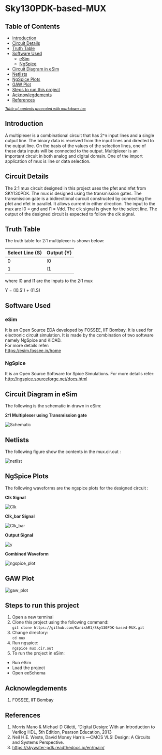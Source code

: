 # Sky130PDK-based-MUX
## Table of Contents
- [Introduction](#introduction)
- [Circuit Details](#circuit-details)
- [Truth Table](#truth-table)
- [Software Used](#software-used)
  * [eSim](#esim)
  * [NgSpice](#ngspice)
- [Circuit Diagram in eSim](#circuit-diagram-in-esim)
- [Netlists](#netlists)
- [NgSpice Plots](#ngspice-plots)
- [GAW Plot](#gaw-plot)
- [Steps to run this project](#steps-to-run-this-project)
- [Acknowlegdements](#acknowlegdements)
- [References](#references)

<small><i><a href='http://ecotrust-canada.github.io/markdown-toc/'>Table of contents generated with markdown-toc</a></i></small>


## Introduction
A multiplexer is a combinational circuit that has 2^n input lines and a single output line. The binary data is received from the input lines and directed to the output line. On the basis of the values of the selection lines, one of these data inputs will be connected to the output. Multiplexer is an important circuit in both analog and digital domain. One of the import application of mux is line or data selection.

## Circuit Details
The 2:1 mux circuit designed in this project uses the pfet and nfet from SKY130PDK. The mux is designed using the transmission gates. The transmission gate is a bidirectional curcuit constructed by connecting the pfet and nfet in parallel. It allows current in either direction. The input to the mux are I0 = gnd and I1 = Vdd. The clk signal is given for the select line. The output of the designed circuit is expected to follow the clk signal. 

## Truth Table
The truth table for 2:1 multiplexer is shown below:

| Select Line (S) | Output (Y) |
| ------------- | ------------- | 
| 0 | I0 | 
| 1 | I1 |  

where I0 and I1 are the inputs to the 2:1 mux

Y = (I0.S') + (I1.S)

## Software Used
### eSim
It is an Open Source EDA developed by FOSSEE, IIT Bombay. It is used for electronic circuit simulation. It is made by the combination of two software namely NgSpice and KiCAD.
</br>
For more details refer:
</br>
https://esim.fossee.in/home

### NgSpice
It is an Open Source Software for Spice Simulations. For more details refer:
</br>
http://ngspice.sourceforge.net/docs.html

## Circuit Diagram in eSim
The following is the schematic in drawn in eSim:

**2:1 Multiplexer using Transmission gate** 

![Schematic](https://github.com/KanishR1/Sky130PDK-based-MUX/blob/main/output/Schematic.png)



## Netlists
The following figure show the contents in the mux.cir.out : 

![netlist](https://github.com/KanishR1/Sky130PDK-based-MUX/blob/main/output/netlist.png)</br>


## NgSpice Plots

The following waveforms are the ngspice plots for the designed circuit :

**Clk Signal**

![Clk](https://github.com/KanishR1/Sky130PDK-based-MUX/blob/main/output/Clk.png)

**Clk_bar Signal**

![Clk_bar](https://github.com/KanishR1/Sky130PDK-based-MUX/blob/main/output/Clk_bar.png)

**Output Signal**

![y](https://github.com/KanishR1/Sky130PDK-based-MUX/blob/main/output/y.png)

**Combined Waveform** </br>

![ngspice_plot](https://github.com/KanishR1/Sky130PDK-based-MUX/blob/main/output/ngspice_plot.png)

## GAW Plot

![gaw_plot](https://github.com/KanishR1/Sky130PDK-based-MUX/blob/main/output/gaw_plot.png)

## Steps to run this project
1. Open a new terminal
2. Clone this project using the following command:</br>
```git clone https://github.com/KanishR1/Sky130PDK-based-MUX.git ```</br>
3. Change directory:</br>
```cd mux ```</br>
4. Run ngspice:</br>
```ngspice mux.cir.out```</br>
5. To run the project in eSim:

  - Run eSim</br>
  - Load the project</br>
  - Open eeSchema</br>

## Acknowlegdements
1. FOSSEE, IIT Bombay

## References
1. Morris Mano & Michael D Ciletti, “Digital Design: With an Introduction to Verilog HDL, 5th Edition, Pearson Education, 2013
2. Neil H.E. Weste, David Money Harris ―CMOS VLSI Design: A Circuits and Systems Perspective.
3. https://skywater-pdk.readthedocs.io/en/main/

